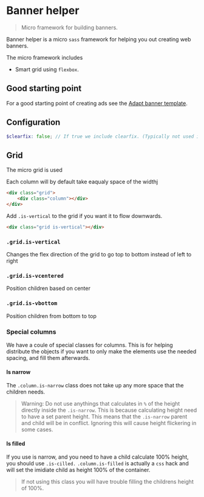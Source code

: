 # Banner helper
> Micro framework for building banners. 

Banner helper is a micro `sass` framework for helping you out creating web banners.

The micro framework includes
- Smart grid using `flexbox`.

## Good starting point
For a good starting point of creating ads see the [Adapt banner template](https://github.com/AdaptRetail/banner-template).

## Configuration
```scss
$clearfix: false; // If true we include clearfix. (Typically not used in banners.)
```

## Grid

The micro grid is used 

Each column will by default take eaqualy space of the widthj

```html
<div class="grid">
    <div class="column"></div>
</div>
```

Add `.is-vertical` to the grid if you want it to flow downwards.
```html
<div class="grid is-vertical"></div>
```

### `.grid.is-vertical`

Changes the flex direction of the grid to go top to bottom instead of left to right

### `.grid.is-vcentered`

Position children based on center

### `.grid.is-vbottom`

Position children from bottom to top

### Special columns

We have a coule of special classes for columns. This is for helping distribute the objects if you want to only make the elements use the needed spacing, and fill them afterwards.

#### Is narrow

The `.column.is-narrow` class does not take up any more space that the children needs.

> Warning: Do not use anythings that calculates in `%` of the height directly inside the `.is-narrow`.
> This is because calculating height need to have a set parent height.
> This means that the `.is-narrow` parent and child will be in conflict.
> Ignoring this will cause height flickering in some cases.

#### Is filled

If you use is narrow, and you need to have a child calculate 100% height, you should use `.is-cilled.`
`.column.is-filled` is actually a `css` hack and will set the imidiate child as height 100% of the container.

> If not using this class you will have trouble filling the childrens height of 100%.

